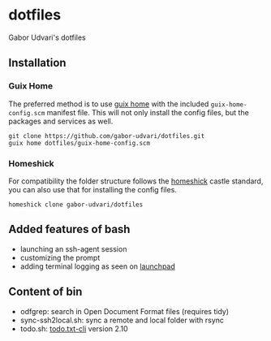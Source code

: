 dotfiles
========

Gabor Udvari's dotfiles

Installation
------------

### Guix Home

The preferred method is to use [guix home](https://guix.gnu.org/manual/en/guix.html#Home-Configuration) with the included `guix-home-config.scm` manifest file. This will not only install the config files, but the packages and services as well.

```
git clone https://github.com/gabor-udvari/dotfiles.git
guix home dotfiles/guix-home-config.scm
```

### Homeshick

For compatibility the folder structure follows the [homeshick](https://github.com/andsens/homeshick) castle standard, you can also use that for installing the config files.

```
homeshick clone gabor-udvari/dotfiles
```

Added features of bash
----------------------

- launching an ssh-agent session
- customizing the prompt
- adding terminal logging as seen on [launchpad](https://answers.launchpad.net/ubuntu/+source/gnome-terminal/+question/7131#comment-6)

Content of bin
--------------

- odfgrep: search in Open Document Format files (requires tidy)
- sync-ssh2local.sh: sync a remote and local folder with rsync
- todo.sh: [todo.txt-cli](https://github.com/ginatrapani/todo.txt-cli) version 2.10
